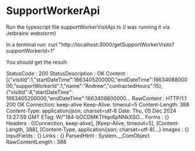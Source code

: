 # SupportWorkerApi

Run the typescript file supportWorkerVisitApi.ts (I was running it via Jetbrains webstorm)

In a terminal run: curl "http://localhost:3000/getSupportWorkerVisits?supportWorkerId=1"

You should get the result:

StatusCode        : 200
StatusDescription : OK
Content           : [{"visitId":1,"startDateTime":1663405200000,"endDateTime":1663408800000,"supportWorkerId":1,"name":"Andrew","contractedHours":15},{"visitId":4,"startDateTime":
                    1663405200000,"endDateTime":1663408800000...
RawContent        : HTTP/1.1 200 OK
                    Connection: keep-alive
                    Keep-Alive: timeout=5
                    Content-Length: 388
                    Content-Type: application/json; charset=utf-8
                    Date: Thu, 05 Dec 2024 13:27:59 GMT
                    ETag: W/"184-bOCDMKTHqo6pNNkXSO...
Forms             : {}
Headers           : {[Connection, keep-alive], [Keep-Alive, timeout=5], [Content-Length, 388], [Content-Type, application/json; charset=utf-8]...}
Images            : {}
InputFields       : {}
Links             : {}
ParsedHtml        : System.__ComObject
RawContentLength  : 388

